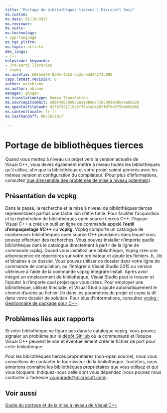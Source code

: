 ```yaml
---
title: "Portage de bibliothèques tierces | Microsoft Docs"
ms.custom: 
ms.date: 01/10/2017
ms.reviewer: 
ms.suite: 
ms.technology:
- cpp-language
ms.tgt_pltfrm: 
ms.topic: article
dev_langs:
- C++
helpviewer_keywords:
- 3rd-party libraries
- vspkg
ms.assetid: b055ed20-8a9e-45b2-ac2a-e3d94271c009
caps.latest.revision: 0
author: mikeblome
ms.author: mblome
manager: ghogen
ms.translationtype: Human Translation
ms.sourcegitcommit: ed0e4505b68c2ea198e0771b6301e685daa8662e
ms.openlocfilehash: d2707321719e5ff6afa84203fd79d975bb696960
ms.contentlocale: fr-fr
ms.lasthandoff: 06/30/2017

---
```


# <a name="porting-third-party-libraries"></a>Portage de bibliothèques tierces

Quand vous mettez à niveau un projet vers la version actuelle de Visual C++, vous devez également mettre à niveau toutes les bibliothèques qu’il utilise, afin que la bibliothèque et votre projet soient générés avec les mêmes version et configuration du compilateur. (Pour plus d’informations, consultez [Vue d’ensemble des problèmes de mise à niveau potentiels](overview-of-potential-upgrade-issues-visual-cpp.md)). 

## <a name="introducing-vcpkg"></a>Présentation de vcpkg
Dans le passé, la recherche et la mise à niveau de bibliothèques tierces représentaient parfois une tâche loin d’être futile. Pour faciliter l’acquisition et la régénération de bibliothèques open source tierces C++, l’équipe Visual C++ a créé un outil en ligne de commande appelé l’**outil d’empaquetage VC++** ou **vcpkg**. Vcpkg comporte un catalogue de nombreuses bibliothèques open source C++ populaires dans lequel vous pouvez effectuer des recherches. Vous pouvez installer n’importe quelle bibliothèque dans le catalogue directement à partir de la ligne de commande vcpkg. Quand vous installez une bibliothèque, Vcpkg crée une arborescence de répertoires sur votre ordinateur et ajoute les fichiers .h, .lib et binaires à ce dossier. Vous pouvez utiliser ce dossier dans votre ligne de commande de compilation, ou l’intégrer à Visual Studio 2015 ou version ultérieure à l’aide de la commande vcpkg integrate install. Après avoir intégré un emplacement de bibliothèque, Visual Studio peut le trouver et l’ajouter à n’importe quel projet que vous créez. Pour employer une bibliothèque, utilisez #include, et Visual Studio ajoute automatiquement le chemin d’accès au fichier .lib dans les paramètres du projet et copie la dll dans votre dossier de solution. Pour plus d’informations, consultez [vcpkg : Gestionnaire de package pour C++](../vcpkg.md).


## <a name="reporting-issues"></a>Problèmes liés aux rapports
Si votre bibliothèque ne figure pas dans le catalogue vcpkg, vous pouvez signaler un problème sur le [dépôt GitHub](https://github.com/Microsoft/vcpkg/issues) où la communauté et l’équipe Visual C++ peuvent le voir et éventuellement créer le fichier de port pour cette bibliothèque.

Pour les bibliothèques tierces propriétaires (non-open source), nous vous conseillons de contacter le fournisseur de la bibliothèque. Toutefois, nous aimerions connaître les bibliothèques propriétaires que vous utilisez et qui vous bloquent. Indiquez-nous celle dont vous dépendez (vous pouvez nous contacter à l’adresse vcupgrade@microsoft.com).

  
## <a name="see-also"></a>Voir aussi  
 [Guide du portage et de la mise à niveau de Visual C++](visual-cpp-porting-and-upgrading-guide.md)

